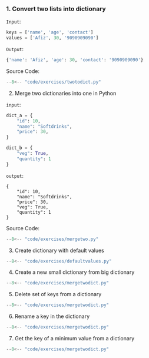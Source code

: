 
### 1. Convert two lists into dictionary

`Input`: 
```python
keys = ['name', 'age', 'contact']
values = ['Afiz', 30, '9090909090']
```
`Output`: 
```python
{'name': 'Afiz', 'age': 30, 'contact': '9090909090'}
```
Source Code: 
```python
--8<-- "code/exercises/twotodict.py"
```
2. Merge two dictionaries into one in Python

`input`: 
```python 
dict_a = {
    "id": 10,
    "name": "Softdrinks",
    "price": 30,
}

dict_b = {
    "veg": True,
    "quantity": 1
}
```
`output`: 
```
{
    "id": 10,
    "name": "Softdrinks",
    "price": 30,
    "veg": True,
    "quantity": 1
}
```
Source Code:
```python
--8<-- "code/exercises/mergetwo.py"
```
3. Create dictionary with default values
```python
--8<-- "code/exercises/defaultvalues.py"
```
4. Create a new small dictionary from big dictionary
```python
--8<-- "code/exercises/mergetwodict.py"
```
5. Delete set of keys from a dictionary
```python
--8<-- "code/exercises/mergetwodict.py"
```
6. Rename a key in the dictionary
```python
--8<-- "code/exercises/mergetwodict.py"
```
7. Get the key of a minimum value from a dictionary
```python
--8<-- "code/exercises/mergetwodict.py"
```
